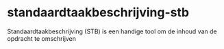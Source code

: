 # standaardtaakbeschrijving-stb
Standaardtaakbeschrijving (STB) is een handige tool om de inhoud van de opdracht te omschrijven
